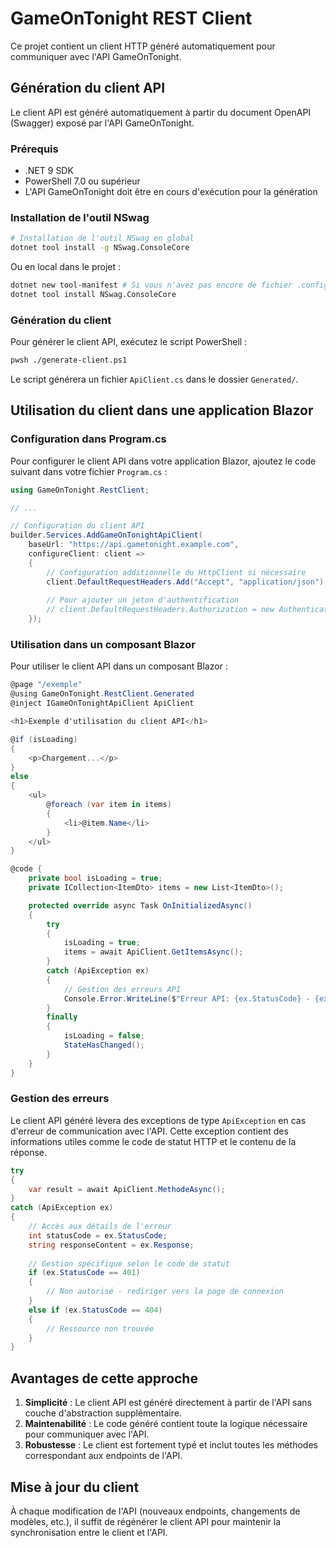 # GameOnTonight REST Client

Ce projet contient un client HTTP généré automatiquement pour communiquer avec l'API GameOnTonight.

## Génération du client API

Le client API est généré automatiquement à partir du document OpenAPI (Swagger) exposé par l'API GameOnTonight.

### Prérequis

- .NET 9 SDK
- PowerShell 7.0 ou supérieur
- L'API GameOnTonight doit être en cours d'exécution pour la génération

### Installation de l'outil NSwag

```bash
# Installation de l'outil NSwag en global
dotnet tool install -g NSwag.ConsoleCore
```

Ou en local dans le projet :

```bash
dotnet new tool-manifest # Si vous n'avez pas encore de fichier .config/dotnet-tools.json
dotnet tool install NSwag.ConsoleCore
```

### Génération du client

Pour générer le client API, exécutez le script PowerShell :

```bash
pwsh ./generate-client.ps1
```

Le script générera un fichier `ApiClient.cs` dans le dossier `Generated/`.

## Utilisation du client dans une application Blazor

### Configuration dans Program.cs

Pour configurer le client API dans votre application Blazor, ajoutez le code suivant dans votre fichier `Program.cs` :

```csharp
using GameOnTonight.RestClient;

// ...

// Configuration du client API
builder.Services.AddGameOnTonightApiClient(
    baseUrl: "https://api.gametonight.example.com",
    configureClient: client => 
    {
        // Configuration additionnelle du HttpClient si nécessaire
        client.DefaultRequestHeaders.Add("Accept", "application/json");
        
        // Pour ajouter un jeton d'authentification
        // client.DefaultRequestHeaders.Authorization = new AuthenticationHeaderValue("Bearer", "votre-token");
    });
```

### Utilisation dans un composant Blazor

Pour utiliser le client API dans un composant Blazor :

```csharp
@page "/exemple"
@using GameOnTonight.RestClient.Generated
@inject IGameOnTonightApiClient ApiClient

<h1>Exemple d'utilisation du client API</h1>

@if (isLoading)
{
    <p>Chargement...</p>
}
else
{
    <ul>
        @foreach (var item in items)
        {
            <li>@item.Name</li>
        }
    </ul>
}

@code {
    private bool isLoading = true;
    private ICollection<ItemDto> items = new List<ItemDto>();

    protected override async Task OnInitializedAsync()
    {
        try
        {
            isLoading = true;
            items = await ApiClient.GetItemsAsync();
        }
        catch (ApiException ex)
        {
            // Gestion des erreurs API
            Console.Error.WriteLine($"Erreur API: {ex.StatusCode} - {ex.Message}");
        }
        finally
        {
            isLoading = false;
            StateHasChanged();
        }
    }
}
```

### Gestion des erreurs

Le client API généré lèvera des exceptions de type `ApiException` en cas d'erreur de communication avec l'API. 
Cette exception contient des informations utiles comme le code de statut HTTP et le contenu de la réponse.

```csharp
try
{
    var result = await ApiClient.MethodeAsync();
}
catch (ApiException ex)
{
    // Accès aux détails de l'erreur
    int statusCode = ex.StatusCode;
    string responseContent = ex.Response;
    
    // Gestion spécifique selon le code de statut
    if (ex.StatusCode == 401)
    {
        // Non autorisé - rediriger vers la page de connexion
    }
    else if (ex.StatusCode == 404)
    {
        // Ressource non trouvée
    }
}
```

## Avantages de cette approche

1. **Simplicité** : Le client API est généré directement à partir de l'API sans couche d'abstraction supplémentaire.
2. **Maintenabilité** : Le code généré contient toute la logique nécessaire pour communiquer avec l'API.
3. **Robustesse** : Le client est fortement typé et inclut toutes les méthodes correspondant aux endpoints de l'API.

## Mise à jour du client

À chaque modification de l'API (nouveaux endpoints, changements de modèles, etc.), il suffit de régénérer le client API pour maintenir la synchronisation entre le client et l'API.
